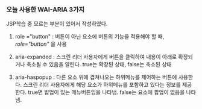 ### 오늘 사용한 WAI-ARIA 3가지

JSP학습 중 모르는 부분이 있어서 작성하였다.

1. role ="button" : 버튼이 아닌 요소에 버튼의 기능을 적용해야 할 때, *role="button"* 을 사용

2. aria-expanded : 스크린 리더 사용자에게 버튼을 클릭하여 내용이 아래로 확장되거나 축소될 수 있음을 알린다. true는 확장된 상태, false는 축소된 상태

3. aria-haspopup : 다른 요소 위에 겹쳐나오는 하위메뉴를 제어하는 버튼에 사용한다. 스크린 리더 사용자에게 해당 요소가 하위메뉴를 포함하고 있다는 정보를 제공한다. true면 밥업이 있는 메뉴버튼임을 나타냄. false는 요소에 팝업이 없음을 나타냄.

